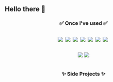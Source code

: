 ## Hello there 👋

<!--
**DanielFH1/DanielFH1** is a ✨ _special_ ✨ repository because its `README.md` (this file) appears on your GitHub profile.

Here are some ideas to get you started:

- 🔭 I’m currently working on ...
- 🌱 I’m currently learning ...
- 👯 I’m looking to collaborate on ...
- 🤔 I’m looking for help with ...
- 💬 Ask me about ...
- 📫 How to reach me: ...
- 😄 Pronouns: ...
- ⚡ Fun fact: ...
-->

<h3 align="center">✅ Once I've used ✅</h3>
<div align="center">
  <br/><img src="https://img.shields.io/badge/Python-3776AB?style=for-the-badge&logo=python&logoColor=white" />&nbsp <img src="https://img.shields.io/badge/Flutter-02569B?style=for-the-badge&logo=flutter&logoColor=white" />&nbsp
  <img src="https://img.shields.io/badge/JavaScript-F7DF1E?style=for-the-badge&logo=javascript&logoColor=black" />&nbsp
  <img src="https://img.shields.io/badge/Java-ED8B00?style=for-the-badge&logo=openjdk&logoColor=white" />&nbsp <img src="https://img.shields.io/badge/C-00599C?style=for-the-badge&logo=c&logoColor=white" />&nbsp   
  <img src="https://img.shields.io/badge/CSS-239120?&style=for-the-badge&logo=css3&logoColor=white" />&nbsp <img src="https://img.shields.io/badge/HTML-239120?style=for-the-badge&logo=html5&logoColor=white" />&nbsp
  
  <br/> <img src="https://img.shields.io/badge/Slack-4A154B?style=for-the-badge&logo=slack&logoColor=white" />
  <img src="https://img.shields.io/badge/GitHub-100000?style=for-the-badge&logo=github&logoColor=white" />  <br/> <br/>
</div>



<h3 align="center">✨ Side Projects ✨</h3>
<div align="center>
  
</div>

